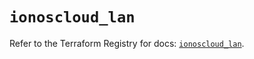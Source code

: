 # `ionoscloud_lan`

Refer to the Terraform Registry for docs: [`ionoscloud_lan`](https://registry.terraform.io/providers/ionos-cloud/ionoscloud/6.5.5/docs/resources/lan).
